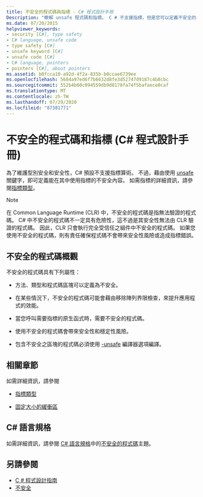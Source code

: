 ```yaml
---
title: 不安全的程式碼與指標 - C# 程式設計手冊
Description: "瞭解 unsafe 程式碼和指標。 C # 不支援指標，但是您可以定義不安全的內容，其中的指標可與 ' unsafe ' 關鍵字搭配使用。"
ms.date: 07/20/2015
helpviewer_keywords:
- security [C#], type safety
- C# language, unsafe code
- type safety [C#]
- unsafe keyword [C#]
- unsafe code [C#]
- C# language, pointers
- pointers [C#], about pointers
ms.assetid: b0fcca10-a92d-4f2a-835b-b0ccae6739ee
ms.openlocfilehash: 5684a97ed6f7b6632d8fe3d52747d9187c4b8cbc
ms.sourcegitcommit: 552b4b60c094559db9d8178fa74f5bafaece0caf
ms.translationtype: MT
ms.contentlocale: zh-TW
ms.lasthandoff: 07/29/2020
ms.locfileid: "87381771"
---
```

# <a name="unsafe-code-and-pointers-c-programming-guide"></a>不安全的程式碼和指標 (C# 程式設計手冊)

為了維護型別安全和安全性，C# 預設不支援指標算術。 不過，藉由使用 [unsafe](../../language-reference/keywords/unsafe.md) 關鍵字，即可定義能在其中使用指標的不安全內容。 如需指標的詳細資訊，請參閱[指標類型](pointer-types.md)。  
  
> [!NOTE]
> 在 Common Language Runtime (CLR) 中，不安全的程式碼是指無法驗證的程式碼。 C# 中不安全的程式碼不一定具有危險性，這不過是其安全性無法由 CLR 驗證的程式碼。 因此，CLR 只會執行完全受信任之組件中不安全的程式碼。 如果您使用不安全的程式碼，則有責任確保程式碼不會帶來安全性風險或造成指標錯誤。  
  
## <a name="unsafe-code-overview"></a>不安全的程式碼概觀

不安全的程式碼具有下列屬性：

- 方法、類型和程式碼區塊可以定義為不安全。

- 在某些情況下，不安全的程式碼可能會藉由移除陣列界限檢查，來提升應用程式的效能。

- 當您呼叫需要指標的原生函式時，需要不安全的程式碼。

- 使用不安全的程式碼會帶來安全性和穩定性風險。

- 包含不安全之區塊的程式碼必須使用 [-unsafe](../../language-reference/compiler-options/unsafe-compiler-option.md) 編譯器選項編譯。
  
## <a name="related-sections"></a>相關章節

如需詳細資訊，請參閱

- [指標類型](pointer-types.md)

- [固定大小的緩衝區](fixed-size-buffers.md)

## <a name="c-language-specification"></a>C# 語言規格

如需詳細資訊，請參閱 [C# 語言規格](~/_csharplang/spec/introduction.md)中的[不安全的程式碼](~/_csharplang/spec/unsafe-code.md)主題。
  
## <a name="see-also"></a>另請參閱

- [C # 程式設計指南](../index.md)
- [不安全](../../language-reference/keywords/unsafe.md)
